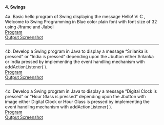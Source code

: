 **4. Swings**<br>

4a. Basic hello program of Swing displaying the message Hello! VI C , Welcome to Swing
Programming in Blue color plain font with font size of 32 using Jframe and Jlabel<br>
[Program](https://github.com/jeevankumar812/Advanced-Java/blob/main/Swings/HelloSwingApp.java)<br>
[Output Screenshot](https://github.com/jeevankumar812/Advanced-Java/blob/main/Swings/HelloSwingApp%20-op.png)<br>

---
4b. Develop a Swing program in Java to display a message “Srilanka is pressed” or “India is
pressed” depending upon the Jbutton either Srilanka or India  pressed by implementing the
event handling mechanism with addActionListener( ).<br>
[Program](https://github.com/jeevankumar812/Advanced-Java/blob/main/Swings/CountryButtonApp.java)<br>
[Output Screenshot](https://github.com/jeevankumar812/Advanced-Java/blob/main/Swings/CountryButtonApp%20-op.png)<br>

---
4c. Develop a Swing program in Java to display a message “Digital Clock is pressed” or “Hour
Glass is pressed” depending upon the Jbutton with image either Digital Clock or Hour Glass is
pressed by implementing the event handling mechanism with addActionListener( ).<br>
[Program](https://github.com/jeevankumar812/Advanced-Java/blob/main/Swings/ClockUI.java)<br>
[Output Screenshot](https://github.com/jeevankumar812/Advanced-Java/blob/main/Swings/ClockUI.png)<br>

